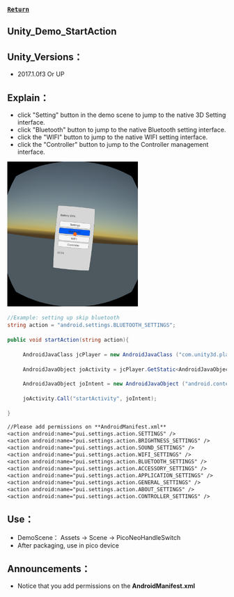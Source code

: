 ###  [ `Return` ](https://github.com/PicoSupport/PicoSupport)

## Unity_Demo_StartAction

## Unity_Versions：
- 2017.1.0f3 Or UP

## Explain：

- click "Setting" button in the demo scene to jump to the native 3D Setting interface.
- click "Bluetooth" button to jump to the native Bluetooth setting interface.
- click the "WIFI" button to jump to the native WIFI setting interface.
- click the "Controller" button to jump to the Controller management interface.
<img src="/Other/Screenshot.png" width="300"/>

``` C#
//Example: setting up skip bluetooth
string action = "android.settings.BLUETOOTH_SETTINGS";

public void startAction(string action){
		
     AndroidJavaClass jcPlayer = new AndroidJavaClass ("com.unity3d.player.UnityPlayer");

     AndroidJavaObject joActivity = jcPlayer.GetStatic<AndroidJavaObject> ("currentActivity");
	
     AndroidJavaObject joIntent = new AndroidJavaObject ("android.content.Intent",action);
		
     joActivity.Call("startActivity", joIntent);  
	
}
```
``` 
//Please add permissions on **AndroidManifest.xml**
<action android:name="pui.settings.action.SETTINGS" />
<action android:name="pui.settings.action.BRIGHTNESS_SETTINGS" />
<action android:name="pui.settings.action.SOUND_SETTINGS" />
<action android:name="pui.settings.action.WIFI_SETTINGS" />
<action android:name="pui.settings.action.BLUETOOTH_SETTINGS" />
<action android:name="pui.settings.action.ACCESSORY_SETTINGS" />
<action android:name="pui.settings.action.APPLICATION_SETTINGS" />
<action android:name="pui.settings.action.GENERAL_SETTINGS" />
<action android:name="pui.settings.action.ABOUT_SETTINGS" />
<action android:name="pui.settings.action.CONTROLLER_SETTINGS" />
```

## Use：
- DemoScene： Assets -> Scene -> PicoNeoHandleSwitch
- After packaging, use in pico device

## Announcements：
- Notice that you add permissions on the **AndroidManifest.xml**



